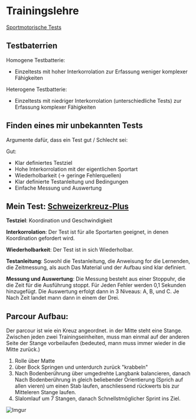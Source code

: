 # Trainingslehre

[Sportmotorische Tests](https://www.sportpaedagogik-sb.de/pdf/methoden_1/AB_1-2.pdf)

## Testbaterrien

Homogene Testbatterie:
- Einzeltests mit hoher Interkorrolation zur Erfassung weniger komplexer Fähigkeiten

Heterogene Testbatterie:
- Einzeltests mit niedriger Interkorrolation (unterschiedliche Tests) zur Erfassung komplexer Fähigkeiten

## Finden eines mir unbekannten Tests

Argumente dafür, dass ein Test gut / Schlecht sei:

Gut:
- Klar definiertes Testziel
- Hohe Interkorrolation mit der eigentlichen Sportart
- Wiederholbarkeit (-> geringe Fehlerquellen)
- Klar definierte Testanleitung und Bedingungen
- Einfache Messung und Auswertung

## Mein Test: [Schweizerkreuz-Plus](https://www.mobilesport.ch/assets/lbwp-cdn/mobilesport/files/2013/08/L_B2_12SJ-Gym_ABC_T2.pdf)

**Testziel**: Koordination und Geschwindigkeit

**Interkorrolation**: Der Test ist für alle Sportarten geeignet, in denen Koordination gefordert wird.

**Wiederholbarkeit**: Der Test ist in sich Wiederholbar.

**Testanleitung**: Sowohl die Testanleitung, die Anweisung for die Lernenden, die Zeitmessung, als auch Das Material und der Aufbau sind klar definiert.

**Messung und Auswertung**: Die Messung besteht aus einer Stoppuhr, die die Zeit für die Ausführung stoppt. Für Jeden Fehler werden 0,1 Sekunden hinzugefügt. Die Auswertung erfolgt dann in 3 Niveaus: A, B, und C. Je Nach Zeit landet mann dann in einem der Drei.

## Parcour Aufbau:
Der parcour ist wie ein Kreuz angeordnet. in der Mitte steht eine Stange. Zwischen jeden zwei Trainingseinheiten, muss man einmal auf der anderen Seite der Stange vorbeilaufen (bedeuted, mann muss immer wieder in die Mitte zurück.)

1. Rolle über Matte
2. über Bock Springen und unterdurch zurück "krabbeln"
3. Nach Bodenberührung über umgedrehte Langbank balancieren, danach Nach Bodenberührung in gleich beliebender Orientierung (Sprich auf allen vieren) um einen Stab laufen, anschliessend rückwerts bis zur Mitteleren Stange laufen.
4. Slalomlauf um 7 Stangen, danach Schnellstmöglicher Sprint ins Ziel.

![Imgur](https://imgur.com/TIf4oCp.jpg)